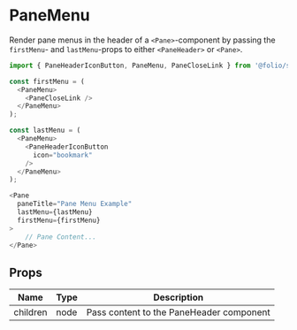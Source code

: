 # PaneMenu
Render pane menus in the header of a `<Pane>`-component by passing the `firstMenu`- and `lastMenu`-props to either `<PaneHeader>` or `<Pane>`.

```js
import { PaneHeaderIconButton, PaneMenu, PaneCloseLink } from '@folio/stripes/components';

const firstMenu = (
  <PaneMenu>
    <PaneCloseLink />
  </PaneMenu>
);

const lastMenu = (
  <PaneMenu>
    <PaneHeaderIconButton
      icon="bookmark"
    />
  </PaneMenu>
);

<Pane 
  paneTitle="Pane Menu Example"
  lastMenu={lastMenu}
  firstMenu={firstMenu}
>
    // Pane Content...
</Pane>
```

## Props
Name | Type | Description
--- | --- | ---
children | node | Pass content to the PaneHeader component
